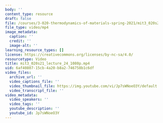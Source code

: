 ```yaml
---
body: ''
content_type: resource
draft: false
file: /courses/3-020-thermodynamics-of-materials-spring-2021/mit3_020s21_lecture_24_1080p_360p_16_9.mp4
file_type: video/mp4
image_metadata:
  caption: ''
  credit: ''
  image-alt: ''
learning_resource_types: []
license: https://creativecommons.org/licenses/by-nc-sa/4.0/
resourcetype: Video
title: mit3_020s21_lecture_24_1080p.mp4
uid: 6af40807-15cb-4a20-b8a2-746758b1c6df
video_files:
  archive_url: ''
  video_captions_file: ''
  video_thumbnail_file: https://img.youtube.com/vi/Jp7sWNoeO3Y/default.jpg
  video_transcript_file: ''
video_metadata:
  video_speakers: ''
  video_tags: ''
  youtube_description: ''
  youtube_id: Jp7sWNoeO3Y
---
```

